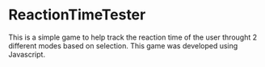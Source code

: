 # ReactionTimeTester
This is a simple game to help track the reaction time of the user throught 2 different modes based on selection. This game was developed using Javascript.